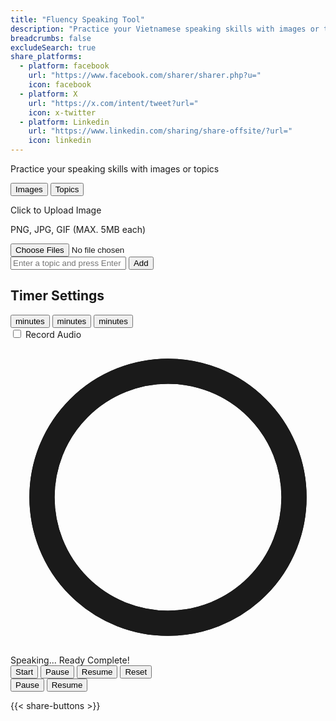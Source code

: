 ```yaml
---
title: "Fluency Speaking Tool"
description: "Practice your Vietnamese speaking skills with images or topics"
breadcrumbs: false
excludeSearch: true
share_platforms:
  - platform: facebook
    url: "https://www.facebook.com/sharer/sharer.php?u="
    icon: facebook
  - platform: X
    url: "https://x.com/intent/tweet?url="
    icon: x-twitter
  - platform: Linkedin
    url: "https://www.linkedin.com/sharing/share-offsite/?url="
    icon: linkedin
---
```


Practice your speaking skills with images or topics

<div class="min-h-screen">
<div x-data="speakingTool()" x-init="init()" class="container mx-auto px-4 py-8 max-w-4xl">
<div class="mb-8">
    <!-- Tabs -->
    <div class="flex border-b border-gray-200">
        <button 
            @click="activeTab = 'images'"
            :class="{'bg-blue-50 text-blue-600': activeTab === 'images', 'text-gray-600 hover:text-gray-800': activeTab !== 'images'}"
            class="flex-1 py-4 px-6 text-center font-medium transition-colors">
            <i class="fas fa-image mr-2"></i> Images
        </button>
        <button 
            @click="activeTab = 'topics'"
            :class="{'bg-blue-50 text-blue-600': activeTab === 'topics', 'text-gray-600 hover:text-gray-800': activeTab !== 'topics'}"
            class="flex-1 py-4 px-6 text-center font-medium transition-colors">
            <i class="fas fa-list-ul mr-2"></i> Topics
        </button>
    </div>

<!-- Tab Content -->
<div class="p-6">
<!-- Images Tab -->
<div x-show="activeTab === 'images'" x-transition:enter="fade-enter-active" x-transition:leave="fade-leave-active">
<div class="mb-6">
    <div class="flex items-center justify-center w-full" x-show="images.length === 0">
        <label class="flex flex-col items-center justify-center w-full h-36 border-2 border-gray-300 border-dashed rounded-lg cursor-pointer transition-colors">
            <div class="flex flex-col items-center justify-center pt-5 pb-6">
                <i class="fas fa-cloud-upload-alt text-gray-400 text-3xl mb-2"></i>
                <p class="mb-2 text-sm text-gray-500">
                    <span class="font-semibold">Click to Upload Image</span>
                </p>
                <p class="text-xs text-gray-500">PNG, JPG, GIF (MAX. 5MB each)</p>
            </div>
            <input 
                type="file" 
                class="hidden" 
                multiple 
                accept="image/*" 
                @change="handleImageUpload"
            >
        </label>
    </div>
</div>

<div class="mb-4">
    <div class="grid grid-cols-2 sm:grid-cols-3 md:grid-cols-4 gap-4" x-show="images.length > 0">
        <template x-for="(image, index) in images" :key="index">
            <div class="relative group">
                <img :src="image.url" alt="Speaking prompt" class="w-full h-32 object-cover rounded-lg">
                <div class="absolute inset-0 bg-black bg-opacity-50 flex items-center justify-center opacity-0 group-hover:opacity-100 transition-opacity rounded-lg">
                    <button @click="removeImage(index)" class="text-white hover:text-red-400 transition-colors">
                        <i class="fas fa-trash">Remove</i>
                    </button>
                </div>
            </div>
        </template>
    </div>
</div>
</div>

<!-- Topics Tab -->
<div x-show="activeTab === 'topics'" x-transition:enter="fade-enter-active" x-transition:leave="fade-leave-active">
<div class="mb-6" x-show="showInput">
    <div class="flex">
        <input 
            type="text" 
            x-model="newTopic" 
            @keyup.enter="addTopic"
            placeholder="Enter a topic and press Enter" 
            class="flex-1 px-4 py-2 border border-gray-300 rounded-l-lg focus:ring-blue-500 focus:border-blue-500"
        >
        <button 
            @click="addTopic"
            class="px-4 py-2 bg-blue-600 text-white rounded-r-lg hover:bg-blue-700 transition-colors"
        >
            Add
        </button>
    </div>
</div>

<div class="mb-4" x-show="!showInput">
    <template x-if="topics.length === 0">
        <div class="text-center py-8 rounded-lg">
            <i class="fas fa-list-ul text-gray-300 text-4xl mb-2"></i>
            <p class="text-gray-500">No topics added yet</p>
        </div>
    </template>
    <ul class="space-y-2" x-show="topics.length > 0">
        <template x-for="(topic, index) in topics" :key="index">
            <li class="flex items-center justify-between px-4 py-3 rounded-lg">
                <span x-text="topic"></span>
                <button @click="removeTopic(index)" class="hover:text-red-500 transition-colors">
                    <i class="fas fa-times">Remove</i>
                </button>
            </li>
        </template>
    </ul>
</div>
</div>
</div>
</div>

<!-- Timer Section -->
<div class="mb-8">
    <div class="p-6">
        <h2 class="text-xl font-bold text-gray-800 mb-6">Timer Settings</h2>
        
<div class="flex justify-center space-x-4 mb-8">
    <button 
        @click="setTimer(4)"
        :class="{'timer-active bg-blue-600 text-white': selectedTime === 4, 'bg-gray-100 text-gray-800': selectedTime !== 4}"
        class="flex flex-col items-center justify-center w-20 h-20 rounded-full transition-all"
    >
        <span class="text-xl font-bold" x-text="4"></span>
        <span class="text-xs">minutes</span>
    </button>
    <button 
        @click="setTimer(3)"
        :class="{'timer-active bg-blue-600 text-white': selectedTime === 3, 'bg-gray-100 text-gray-800': selectedTime !== 3}"
        class="flex flex-col items-center justify-center w-20 h-20 rounded-full transition-all"
    >
        <span class="text-xl font-bold" x-text="3"></span>
        <span class="text-xs">minutes</span>
    </button>
    <button 
        @click="setTimer(2)"
        :class="{'timer-active bg-blue-600 text-white': selectedTime === 2, 'bg-gray-100 text-gray-800': selectedTime !== 2}"
        class="flex flex-col items-center justify-center w-20 h-20 rounded-full transition-all"
    >
        <span class="text-xl font-bold" x-text="2"></span>
        <span class="text-xs">minutes</span>
    </button>
</div>

<!-- Toggle for Audio Recording -->
<div class="flex items-center justify-center mb-8">
    <label class="flex items-center space-x-3">
        <input type="checkbox" x-model="recordAudio" class="form-checkbox h-5 w-5 text-blue-600">
        <span class="text-gray-700">Record Audio</span>
    </label>
</div>

<!-- Timer Display -->
<div class="flex flex-col items-center">
    <div class="relative w-48 h-48 mb-6">
        <svg class="w-full h-full" viewBox="0 0 100 100">
            <circle 
                class="text-gray-200" 
                stroke-width="8" 
                stroke="currentColor" 
                fill="transparent" 
                r="40" 
                cx="50" 
                cy="50"
            />
            <circle 
                class="progress-ring__circle text-blue-600" 
                stroke-width="8" 
                stroke-linecap="round" 
                stroke="currentColor" 
                fill="transparent" 
                r="40" 
                cx="50" 
                cy="50"
                :stroke-dasharray="circumference"
                :stroke-dashoffset="circumference - (timeLeft / (selectedTime * 60)) * circumference"
            />
        </svg>
        <div class="absolute inset-0 flex items-center justify-center flex-col">
            <span x-text="formatTime(timeLeft)" class="text-4xl font-bold text-gray-800"></span>
            <span x-show="isRunning" class="text-blue-600 text-sm">Speaking...</span>
            <span x-show="!isRunning && !isComplete" class="text-gray-500 text-sm">Ready</span>
            <span x-show="isComplete" class="text-green-600 text-sm">Complete!</span>
        </div>
    </div>

<div class="flex space-x-4">
    <button 
        @click="startTimer"
        x-show="!isRunning"
        :disabled="(activeTab === 'images' && images.length === 0) || (activeTab === 'topics' && topics.length === 0)"
        :class="{'bg-blue-600 hover:bg-blue-700': !isRunning, 'bg-gray-300 cursor-not-allowed': (activeTab === 'images' && images.length === 0) || (activeTab === 'topics' && topics.length === 0)}"
        class="px-6 py-2 text-white rounded-lg transition-colors"
    >
        Start
    </button>
    <button 
        @click="pauseTimer"
        x-show="isRunning && !isPaused"
        class="px-4 py-2 bg-yellow-500 text-white rounded-lg hover:bg-yellow-600 transition-colors">Pause</button>
    </button>
    <button 
        @click="resumeTimer"
        x-show="isPaused"
        class="px-4 py-2 bg-green-600 text-white rounded-lg hover:bg-green-700 transition-colors">Resume</button>
    </button>
    <button 
        @click="resetTimer"
        class="px-6 py-2 bg-gray-200 text-gray-800 rounded-lg hover:bg-gray-300 transition-colors"
    >
        Reset
    </button>
</div>
</div>
</div>
</div>

<!-- Current Prompt -->
<div x-show="showModal" class="fixed inset-0 bg-gray-800 bg-opacity-75 flex items-center justify-center z-50">
    <div class="bg-white rounded-lg overflow-hidden shadow-xl max-w-md w-full">
        <div class="p-6">
            <template x-if="activeTab === 'images' && images.length > 0">
                <div class="text-center">
                    <p class="text-gray-600">Describe what you see in this image</p>
                    <img :src="currentImage" alt="Speaking prompt" class="max-h-64 mx-auto mb-4 rounded-lg">
                </div>
            </template>
            <template x-if="activeTab === 'topics' && topics.length > 0">
                <div class="text-center">
                    <p class="text-gray-600">Speak about this topic for <span x-text="selectedTime"></span> minutes</p>
                    <h3 x-text="currentTopic" class="text-2xl font-bold text-blue-600 mb-4"></h3>
                </div>
            </template>
            <div class="flex justify-end mt-4">
                <button @click="pauseTimer" x-show="isRunning && !isPaused" class="px-4 py-2 bg-yellow-500 text-white rounded-lg hover:bg-yellow-600 transition-colors">Pause</button>
                <button @click="resumeTimer" x-show="isPaused" class="px-4 py-2 bg-green-600 text-white rounded-lg hover:bg-green-700 transition-colors">Resume</button>
            </div>
        </div>
    </div>
</div>
</div>
</div>
</div>

{{< share-buttons >}}
